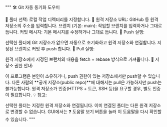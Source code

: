 """ 🛠️ Git 자동 동기화 도우미

📁 폴더 선택: 로컬 작업 디렉터리를 지정합니다.
🔗 원격 저장소 URL: GitHub 등 원격 저장소의 주소를 입력합니다.
브랜치 (기본: main): 작업할 브랜치를 입력하거나 그대로 둡니다.
커밋 메시지: 기본 메시지를 수정하거나 그대로 둡니다.
🔁 Push 실행:

선택한 폴더에 Git 저장소가 없으면 자동으로 초기화하고 원격 저장소와 연결합니다.
지정된 브랜치로 커밋 후 push 합니다.
🔄 Pull 실행:

원격 저장소에서 지정된 브랜치의 내용을 fetch + rebase 방식으로 가져옵니다.
📌 저장소 권한 안내:

이 프로그램은 본인이 소유하거나, push 권한이 있는 저장소에서만 push할 수 있습니다.
다른 사람의 **공개 저장소(public repo)**에 대해서는 pull은 가능하지만 push는 불가능합니다.
원격 저장소가 인증(HTTPS + 토큰, SSH 등)을 요구할 경우, 별도 인증이 필요합니다.
💡 참고:

선택한 폴더는 지정한 원격 저장소와 연결됩니다.
이미 연결된 폴더는 다른 원격 저장소로 변경할 수 없습니다.
GUI에서는 ❓ 도움말 보기 버튼을 눌러 이 도움말을 다시 확인할 수 있습니다. """
